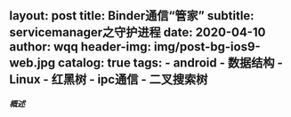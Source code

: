 layout:     post
title:     Binder通信“管家”
subtitle:    servicemanager之守护进程
date:       2020-04-10
author:     wqq
header-img: img/post-bg-ios9-web.jpg
catalog: true
tags:
    - android
    - 数据结构
    - Linux
    - 红黑树
    - ipc通信
    - 二叉搜索树
---

##### 概述



